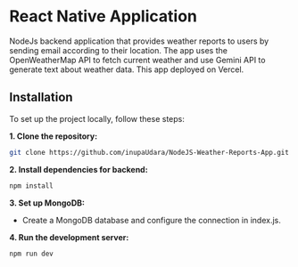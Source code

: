 # React Native Application
NodeJs backend application that provides weather reports to users by sending email according to their location. The app uses the OpenWeatherMap API to fetch current weather and use Gemini API to generate text about weather data. This app deployed on Vercel.
<br>

## Installation

To set up the project locally, follow these steps:

**1. Clone the repository:**

```bash
git clone https://github.com/inupaUdara/NodeJS-Weather-Reports-App.git
```

**2. Install dependencies for backend:**

```bash
npm install
```

**3. Set up MongoDB:**

- Create a MongoDB database and configure the connection in index.js.

**4. Run the development server:**

```bash
npm run dev
```
